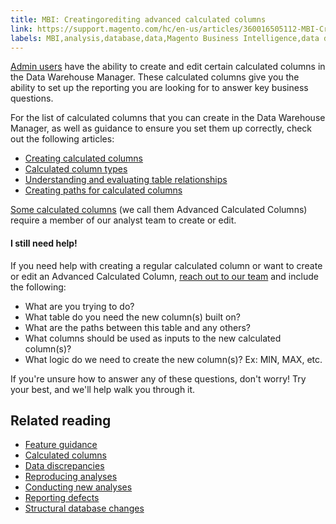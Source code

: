 ```yaml
---
title: MBI: Creatingorediting advanced calculated columns
link: https://support.magento.com/hc/en-us/articles/360016505112-MBI-Creating-editing-advanced-calculated-columns
labels: MBI,analysis,database,data,Magento Business Intelligence,data discrepancies,how to,calculated columns,reports
---
```


<p><a href="https://support.magento.com/hc/en-us/articles/360016731291">Admin users</a> have the ability to create and edit certain calculated columns in the Data Warehouse Manager. These calculated columns give you the ability to set up the reporting you are looking for to answer key business questions.</p>
<p>For the list of calculated columns that you can create in the Data Warehouse Manager, as well as guidance to ensure you set them up correctly, check out the following articles:</p>
<ul>
<li><a href="https://support.magento.com/hc/en-us/articles/360016504512">Creating calculated columns</a></li>
<li><a href="https://support.magento.com/hc/en-us/articles/360016504972">Calculated column types</a></li>
<li><a href="https://support.magento.com/hc/en-us/articles/360016505812">Understanding and evaluating table relationships</a></li>
<li><a href="https://support.magento.com/hc/en-us/articles/360016731471">Creating paths for calculated columns</a></li>
</ul>
<p><a href="https://support.magento.com/hc/en-us/articles/360016730791">Some calculated columns</a> (we call them Advanced Calculated Columns) require a member of our analyst team to create or edit.</p>
<h4>I still need help!</h4>
<p>If you need help with creating a regular calculated column or want to create or edit an Advanced Calculated Column, <a href="https://support.magento.com/hc/en-us/articles/360019088251">reach out to our team</a> and include the following:</p>
<ul>
<li>What are you trying to do? </li>
<li>What table do you need the new column(s) built on?</li>
<li>What are the paths between this table and any others?</li>
<li>What columns should be used as inputs to the new calculated column(s)?</li>
<li>What logic do we need to create the new column(s)? Ex: MIN, MAX, etc.</li>
</ul>
<p>If you're unsure how to answer any of these questions, don't worry! Try your best, and we'll help walk you through it.</p>
<h2>Related reading</h2>
<ul>
<li><a href="https://support.magento.com/hc/en-us/articles/360016504792">Feature guidance</a></li>
<li><a href="https://support.magento.com/hc/en-us/articles/360016505112">Calculated columns</a></li>
<li><a href="https://support.magento.com/hc/en-us/articles/360016505312">Data discrepancies</a></li>
<li><a href="https://support.magento.com/hc/en-us/articles/360016505592">Reproducing analyses</a></li>
<li><a href="https://support.magento.com/hc/en-us/articles/360016505992">Conducting new analyses</a></li>
<li><a href="https://support.magento.com/hc/en-us/articles/360016732711">Reporting defects</a></li>
<li><a href="https://support.magento.com/hc/en-us/articles/360016506112">Structural database changes</a></li>
</ul>